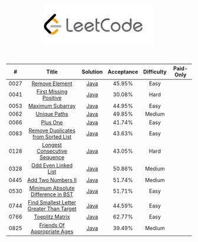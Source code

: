 <p align="center"><img width="300" src="https://raw.githubusercontent.com/ZhaoxiZhang/LeetCodeCrawler/master/pictures/site-logo.png"></p>

<p align="center">
    <img src="https://img.shields.io/badge/13/1242-Solved/Total-blue.svg" alt="">
    <img src="https://img.shields.io/badge/Easy-7-green.svg" alt="">
    <img src="https://img.shields.io/badge/Medium-4-orange.svg" alt="">
    <img src="https://img.shields.io/badge/Hard-2-red.svg" alt="">
</p>

| # | Title | Solution | Acceptance | Difficulty | Paid-Only
|:--:|:-----:|:---------:|:----:|:----:|:----:|
| 0027 | [Remove Element](./../../../problems/0027.remove-element/remove-element.md) | [Java](./../../../problems/0027.remove-element/remove-element.java)  | 45.95% | Easy |   |
| 0041 | [First Missing Positive](./../../../problems/0041.first-missing-positive/first-missing-positive.md) | [Java](./../../../problems/0041.first-missing-positive/first-missing-positive.java)  | 30.08% | Hard |   |
| 0053 | [Maximum Subarray](./../../../problems/0053.maximum-subarray/maximum-subarray.md) | [Java](./../../../problems/0053.maximum-subarray/maximum-subarray.java)  | 44.95% | Easy |   |
| 0062 | [Unique Paths](./../../../problems/0062.unique-paths/unique-paths.md) | [Java](./../../../problems/0062.unique-paths/unique-paths.java)  | 49.85% | Medium |   |
| 0066 | [Plus One](./../../../problems/0066.plus-one/plus-one.md) | [Java](./../../../problems/0066.plus-one/plus-one.java)  | 41.74% | Easy |   |
| 0083 | [Remove Duplicates from Sorted List](./../../../problems/0083.remove-duplicates-from-sorted-list/remove-duplicates-from-sorted-list.md) | [Java](./../../../problems/0083.remove-duplicates-from-sorted-list/remove-duplicates-from-sorted-list.java)  | 43.63% | Easy |   |
| 0128 | [Longest Consecutive Sequence](./../../../problems/0128.longest-consecutive-sequence/longest-consecutive-sequence.md) | [Java](./../../../problems/0128.longest-consecutive-sequence/longest-consecutive-sequence.java)  | 43.05% | Hard |   |
| 0328 | [Odd Even Linked List](./../../../problems/0328.odd-even-linked-list/odd-even-linked-list.md) | [Java](./../../../problems/0328.odd-even-linked-list/odd-even-linked-list.java)  | 50.86% | Medium |   |
| 0445 | [Add Two Numbers II](./../../../problems/0445.add-two-numbers-ii/add-two-numbers-ii.md) | [Java](./../../../problems/0445.add-two-numbers-ii/add-two-numbers-ii.java)  | 51.74% | Medium |   |
| 0530 | [Minimum Absolute Difference in BST](./../../../problems/0530.minimum-absolute-difference-in-bst/minimum-absolute-difference-in-bst.md) | [Java](./../../../problems/0530.minimum-absolute-difference-in-bst/minimum-absolute-difference-in-bst.java)  | 51.71% | Easy |   |
| 0744 | [Find Smallest Letter Greater Than Target](./../../../problems/0744.find-smallest-letter-greater-than-target/find-smallest-letter-greater-than-target.md) | [Java](./../../../problems/0744.find-smallest-letter-greater-than-target/find-smallest-letter-greater-than-target.java)  | 44.59% | Easy |   |
| 0766 | [Toeplitz Matrix](./../../../problems/0766.toeplitz-matrix/toeplitz-matrix.md) | [Java](./../../../problems/0766.toeplitz-matrix/toeplitz-matrix.java)  | 62.77% | Easy |   |
| 0825 | [Friends Of Appropriate Ages](./../../../problems/0825.friends-of-appropriate-ages/friends-of-appropriate-ages.md) | [Java](./../../../problems/0825.friends-of-appropriate-ages/friends-of-appropriate-ages.java)  | 39.49% | Medium |   |
